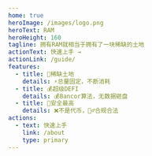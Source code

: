 ```yaml
---
home: true
heroImage: /images/logo.png
heroText: RAM
heroHeight: 160
tagline: 拥有RAM就相当于拥有了一块稀缺的土地
actionText: 快速上手 →
actionLink: /guide/
features:
  - title: 🏫稀缺土地
    details: ⚡总量固定，不断消耗
  - title: 💰超级DEFI
    details: 💰Bancor算法，无数据砸盘
  - title: 🔏安全最高
    details: ❌不是代币，👮‍♂️合规合法
actions:
  - text: 快速上手
    link: /about
    type: primary
---
```

